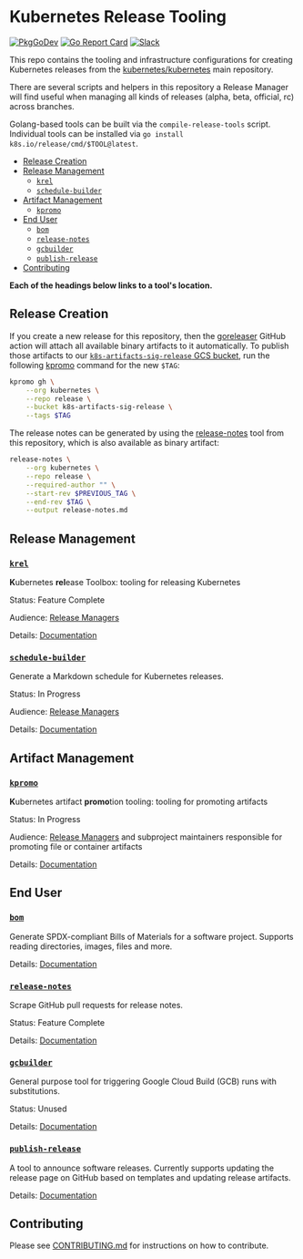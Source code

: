 # Kubernetes Release Tooling

[![PkgGoDev](https://pkg.go.dev/badge/k8s.io/release)](https://pkg.go.dev/k8s.io/release)
[![Go Report Card](https://goreportcard.com/badge/k8s.io/release)](https://goreportcard.com/report/k8s.io/release)
[![Slack](https://img.shields.io/badge/Slack-%23release--management-blueviolet)](https://kubernetes.slack.com/archives/C2C40FMNF)

This repo contains the tooling and infrastructure configurations for creating
Kubernetes releases from the [kubernetes/kubernetes] main repository.

There are several scripts and helpers in this repository a Release Manager will
find useful when managing all kinds of releases (alpha, beta, official, rc)
across branches.

Golang-based tools can be built via the `compile-release-tools` script.
Individual tools can be installed via `go install k8s.io/release/cmd/$TOOL@latest`.

- [Release Creation](#release-creation)
- [Release Management](#release-management)
  - [`krel`](#krel)
  - [`schedule-builder`](#schedule-builder)
- [Artifact Management](#artifact-management)
  - [`kpromo`](#kpromo)
- [End User](#end-user)
  - [`bom`](#bom)
  - [`release-notes`](#release-notes)
  - [`gcbuilder`](#gcbuilder)
  - [`publish-release`](#publish-release)
- [Contributing](#contributing)

**Each of the headings below links to a tool's location.**

## Release Creation

If you create a new release for this repository, then the
[goreleaser](https://github.com/goreleaser/goreleaser) GitHub action will attach
all available binary artifacts to it automatically. To publish those artifacts
to our [`k8s-artifacts-sig-release` GCS bucket](https://console.cloud.google.com/storage/browser/k8s-artifacts-sig-release),
run the following [kpromo](https://github.com/kubernetes-sigs/promo-tools)
command for the new `$TAG`:

```bash
kpromo gh \
    --org kubernetes \
    --repo release \
    --bucket k8s-artifacts-sig-release \
    --tags $TAG
```

The release notes can be generated by using the
[release-notes](cmd/release-notes) tool from this repository, which is also
available as binary artifact:

```bash
release-notes \
    --org kubernetes \
    --repo release \
    --required-author "" \
    --start-rev $PREVIOUS_TAG \
    --end-rev $TAG \
    --output release-notes.md
```

## Release Management

### [`krel`](/cmd/krel)

**K**ubernetes **rel**ease Toolbox: tooling for releasing Kubernetes

Status: Feature Complete

Audience: [Release Managers][release-managers]

Details: [Documentation](/docs/krel/README.md)

### [`schedule-builder`](/cmd/schedule-builder)

Generate a Markdown schedule for Kubernetes releases.

Status: In Progress

Audience: [Release Managers][release-managers]

Details: [Documentation](/cmd/schedule-builder/README.md)

## Artifact Management

### [`kpromo`](https://sigs.k8s.io/promo-tools/cmd/kpromo)

**K**ubernetes artifact **promo**tion tooling: tooling for promoting artifacts

Status: In Progress

Audience: [Release Managers][release-managers] and subproject maintainers
responsible for promoting file or container artifacts

Details: [Documentation](https://sigs.k8s.io/promo-tools/README.md#kpromo)

## End User

### [`bom`](https://sigs.k8s.io/bom)

Generate SPDX-compliant Bills of Materials for a software
project. Supports reading directories, images, files and more.

Details: [Documentation](https://sigs.k8s.io/bom/README.md)

### [`release-notes`](/cmd/release-notes)

Scrape GitHub pull requests for release notes.

Status: Feature Complete

Details: [Documentation](/cmd/release-notes/README.md)

### [`gcbuilder`](/cmd/gcbuilder)

General purpose tool for triggering Google Cloud Build (GCB) runs with
substitutions.

Status: Unused

Details: [Documentation](/cmd/gcbuilder/README.md)

### [`publish-release`](/cmd/publish-release)

A tool to announce software releases. Currently supports updating the
release page on GitHub based on templates and updating release artifacts.

Details: [Documentation](cmd/publish-release/README.md)

## Contributing

Please see [CONTRIBUTING.md](CONTRIBUTING.md) for instructions on how to contribute.

[kubernetes/kubernetes]: https://git.k8s.io/kubernetes
[Branch Manager Handbook]: https://git.k8s.io/sig-release/release-engineering/role-handbooks/branch-manager.md
[release-managers]: https://git.k8s.io/website/content/en/releases/release-managers.md
